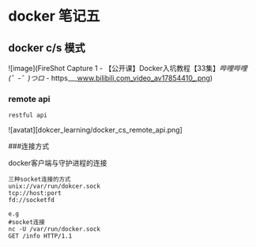 # docker 笔记五

## docker c/s 模式
![image](FireShot Capture 1 - 【公开课】Docker入坑教程【33集】_哔哩哔哩 (゜-゜)つロ_ - https___www.bilibili.com_video_av17854410_.png)


### remote api
    restful api
![avatat][dokcer_learning/docker_cs_remote_api.png]

###连接方式

docker客户端与守护进程的连接

    三种socket连接的方式
    unix://var/run/dokcer.sock
    tcp://host:port
    fd://socketfd

    e.g
    #socket连接
    nc -U /var/run/docker.sock
    GET /info HTTP/1.1